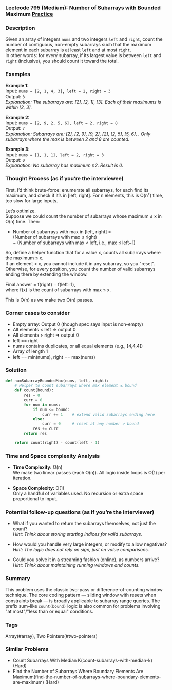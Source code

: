 ### Leetcode 795 (Medium): Number of Subarrays with Bounded Maximum [Practice](https://leetcode.com/problems/number-of-subarrays-with-bounded-maximum)

### Description  
Given an array of integers `nums` and two integers `left` and `right`, count the number of contiguous, non-empty subarrays such that the maximum element in each subarray is at least `left` and at most `right`.  
In other words: for every subarray, if its largest value is between `left` and `right` (inclusive), you should count it toward the total.

### Examples  

**Example 1:**  
Input: `nums = [2, 1, 4, 3], left = 2, right = 3`  
Output: `3`  
*Explanation: The subarrays are: [2], [2, 1], [3]. Each of their maximums is within [2, 3].*

**Example 2:**  
Input: `nums = [2, 9, 2, 5, 6], left = 2, right = 8`  
Output: `7`  
*Explanation: Subarrays are: [2], [2, 9], [9, 2], [2], [2, 5], [5, 6], . Only subarrays where the max is between 2 and 8 are counted.*

**Example 3:**  
Input: `nums = [1, 1, 1], left = 2, right = 3`  
Output: `0`  
*Explanation: No subarray has maximum ≥2. Result is 0.*

### Thought Process (as if you’re the interviewee)  

First, I’d think brute-force: enumerate all subarrays, for each find its maximum, and check if it’s in [left, right]. For n elements, this is O(n²) time, too slow for large inputs.

Let’s optimize.  
Suppose we could count the number of subarrays whose maximum ≤ x in O(n) time. Then:

- Number of subarrays with max in [left, right] =  
   (Number of subarrays with max ≤ right)  
  − (Number of subarrays with max < left, i.e., max ≤ left−1)

So, define a helper function that for a value x, counts all subarrays where the maximum ≤ x.  
If an element > x, you cannot include it in any subarray, so you "reset".  
Otherwise, for every position, you count the number of valid subarrays ending there by extending the window.

Final answer = f(right) − f(left−1),  
where f(x) is the count of subarrays with max ≤ x.

This is O(n) as we make two O(n) passes.

### Corner cases to consider  
- Empty array: Output 0 (though spec says input is non-empty)
- All elements < left ⇒ output 0
- All elements > right ⇒ output 0
- left == right
- nums contains duplicates, or all equal elements (e.g., [4,4,4])
- Array of length 1
- left == min(nums), right == max(nums)

### Solution

```python
def numSubarrayBoundedMax(nums, left, right):
    # Helper to count subarrays where max element ≤ bound
    def count(bound):
        res = 0
        curr = 0
        for num in nums:
            if num <= bound:
                curr += 1    # extend valid subarrays ending here
            else:
                curr = 0     # reset at any number > bound
            res += curr
        return res

    return count(right) - count(left - 1)
```

### Time and Space complexity Analysis  

- **Time Complexity:** O(n)  
  We make two linear passes (each O(n)). All logic inside loops is O(1) per iteration.

- **Space Complexity:** O(1)  
  Only a handful of variables used. No recursion or extra space proportional to input.

### Potential follow-up questions (as if you’re the interviewer)  

- What if you wanted to return the subarrays themselves, not just the count?  
  *Hint: Think about storing starting indices for valid subarrays.*

- How would you handle very large integers, or modify to allow negatives?  
  *Hint: The logic does not rely on sign, just on value comparisons.*

- Could you solve it in a streaming fashion (online), as numbers arrive?  
  *Hint: Think about maintaining running windows and counts.*

### Summary  
This problem uses the classic two-pass or difference-of-counting window technique. The core coding pattern ― sliding window with resets when constraints break ― is broadly applicable to subarray range queries. The prefix sum–like `count(bound)` logic is also common for problems involving "at most"/"less than or equal" conditions.

### Tags
Array(#array), Two Pointers(#two-pointers)

### Similar Problems
- Count Subarrays With Median K(count-subarrays-with-median-k) (Hard)
- Find the Number of Subarrays Where Boundary Elements Are Maximum(find-the-number-of-subarrays-where-boundary-elements-are-maximum) (Hard)